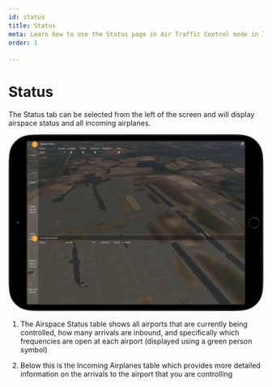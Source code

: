 ```yaml
---
id: status
title: Status
meta: Learn how to use the Status page in Air Traffic Control mode in Infinite Flight.
order: 1

---
```


# Status

The Status tab can be selected from the left of the screen and will display airspace status and all incoming airplanes.



![ATC Status Page](_images/manual/frames/atc-status.png)



1. The Airspace Status table shows all airports that are currently being controlled, how many arrivals are inbound, and specifically which frequencies are open at each airport (displayed using a green person symbol)

   

2. Below this is the Incoming Airplanes table which provides more detailed information on the arrivals to the airport that you are controlling